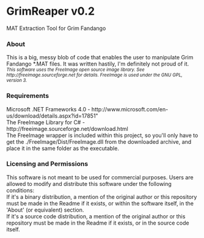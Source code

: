 GrimReaper v0.2
===============

MAT Extraction Tool for Grim Fandango

<h3>About</h3>
This is a big, messy blob of code that enables the user to manipulate Grim Fandango *.MAT files. It was written hastily, I'm definitely not proud of it.<br />
<i><sub>This software uses the FreeImage open source image library. See http://freeimage.sourceforge.net for details.
FreeImage is used under the GNU GPL, version 3.</sub></i>

<h3>Requirements</h3>
Microsoft .NET Frameworks 4.0 - http://www.microsoft.com/en-us/download/details.aspx?id=17851" <br />
The FreeImage Library for C# - http://freeimage.sourceforge.net/download.html <br /> The FreeImage wrapper is included within this project, so you'll only have to get the ./FreeImage/Dist/FreeImage.dll from the downloaded archive, and place it in the same folder as the executable.

<h3>Licensing and Permissions</h3>
This software is not meant to be used for commercial purposes. Users are allowed to modify and distribute this software under the following conditions:<br />
If it's a binary distribution, a mention of the original author or this repository must be made in the Readme if it exists, or within the software itself, in the 'About' (or equivalent) section.<br />
If it's a source code distribution, a mention of the original author or this repository must be made in the Readme if it exists, or in the source code itself.
